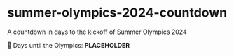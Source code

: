 # summer-olympics-2024-countdown
A countdown in days to the kickoff of Summer Olympics 2024

🏅 Days until the Olympics: **PLACEHOLDER**
